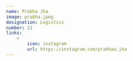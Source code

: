 ```yaml
---
name: Prabha Jha
image: prabha.jpeg
designation: Logistics
number: 21
links:
    -
        icon: instagram
        url: https://instagram.com/prabhaa.jha
---
```

